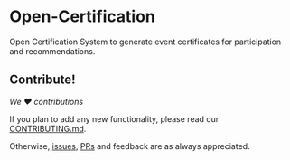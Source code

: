 # Open-Certification
Open Certification System to generate event certificates for participation and recommendations.

## Contribute!

_We :heart: contributions_

If you plan to add any new functionality, please read our [CONTRIBUTING.md](https://github.com/upes-open/Open-Certification/blob/master/CONTRIBUTING.md). 

Otherwise, [issues](https://github.com/upes-open/Open-Certification/issues),
[PRs](https://github.com/upes-open/Open-Certification/pulls) and feedback are as always appreciated.
